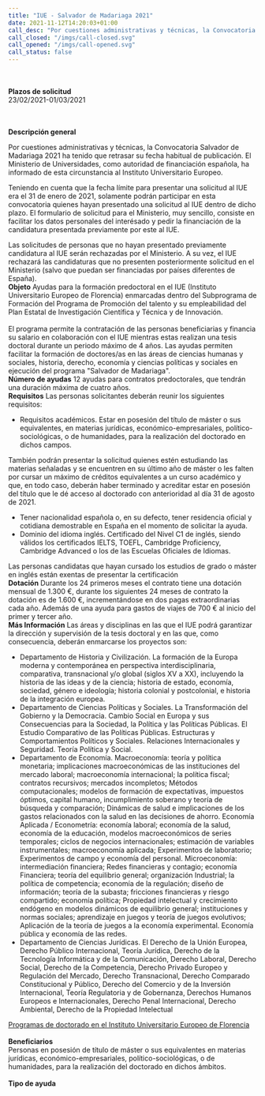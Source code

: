```yaml
---
title: "IUE - Salvador de Madariaga 2021"
date: 2021-11-12T14:20:03+01:00
call_desc: "Por cuestiones administrativas y técnicas, la Convocatoria Salvador de Madariaga 2021 ha tenido que retrasar ..."
call_closed: "/imgs/call-closed.svg"
call_opened: "/imgs/call-opened.svg"
call_status: false
---
```

<br><br><b>Plazos de solicitud</b><br>
23/02/2021-01/03/2021       

<br><br><b>Descripción general</b><br>

<p class="ta-justify">Por cuestiones administrativas y t&eacute;cnicas, la Convocatoria Salvador de Madariaga 2021 ha tenido que retrasar su fecha habitual de publicaci&oacute;n. El Ministerio de Universidades, como autoridad de financiaci&oacute;n espa&ntilde;ola, ha informado de esta circunstancia al Instituto Universitario Europeo.
<p class="ta-justify">Teniendo en cuenta que la fecha l&iacute;mite para presentar una solicitud al IUE era el 31 de enero de 2021, solamente podr&aacute;n participar en esta convocatoria quienes hayan presentado una solicitud al IUE dentro de dicho plazo. El formulario de solicitud para el Ministerio, muy sencillo, consiste en facilitar los datos personales del interésado y pedir la financiaci&oacute;n de la candidatura presentada previamente por este al IUE.
<p class="ta-justify">Las solicitudes de personas que no hayan presentado previamente candidatura al IUE ser&aacute;n rechazadas por el Ministerio. A su vez, el IUE rechazar&aacute; las candidaturas que no presenten posteriormente solicitud en el Ministerio (salvo que puedan ser financiadas por pa&iacute;ses diferentes de Espa&ntilde;a).
<br><strong>Objeto</strong>
Ayudas para la formaci&oacute;n predoctoral en el IUE (Instituto Universitario Europeo de Florencia) enmarcadas dentro del Subprograma de Formaci&oacute;n del Programa de Promoci&oacute;n del talento y su empleabilidad del Plan Estatal de Investigaci&oacute;n Cient&iacute;fica y T&eacute;cnica y de Innovaci&oacute;n.<br /><br />El programa permite la contrataci&oacute;n de las personas beneficiarias y financia su salario en colaboraci&oacute;n con el IUE mientras estas realizan una tesis doctoral durante un periodo m&aacute;ximo de 4 a&ntilde;os.
Las ayudas permiten facilitar la formaci&oacute;n de doctores/as en las &aacute;reas de ciencias humanas y sociales, historia, derecho, econom&iacute;a y ciencias pol&iacute;ticas y sociales en ejecuci&oacute;n del programa "Salvador de Madariaga".
<br><strong>N&uacute;mero de ayudas</strong>
12 ayudas para contratos predoctorales, que tendr&aacute;n una duraci&oacute;n m&aacute;xima de cuatro a&ntilde;os.
<br><strong>Requisitos</strong>
Las personas solicitantes deber&aacute;n reunir los siguientes requisitos:
<ul>
<li>Requisitos acad&eacute;micos. Estar en posesi&oacute;n del t&iacute;tulo de m&aacute;ster o sus equivalentes, en materias jur&iacute;dicas, econ&oacute;mico-empresariales, pol&iacute;tico-sociol&oacute;gicas, o de humanidades, para la realizaci&oacute;n del doctorado en dichos campos.</li>
</ul>
Tambi&eacute;n podr&aacute;n presentar la solicitud quienes est&eacute;n estudiando las materias se&ntilde;aladas y se encuentren en su &uacute;ltimo a&ntilde;o de m&aacute;ster o les falten por cursar un m&aacute;ximo de cr&eacute;ditos equivalentes a un curso acad&eacute;mico y que, en todo caso, deber&aacute;n haber terminado y acreditar estar en posesi&oacute;n del t&iacute;tulo que le d&eacute; acceso al doctorado con anterioridad al d&iacute;a 31 de agosto de 2021.
<ul>
<li>Tener nacionalidad espa&ntilde;ola o, en su defecto, tener residencia oficial y cotidiana demostrable en Espa&ntilde;a en el momento de solicitar la ayuda.</li>
<li>Dominio del idioma ingl&eacute;s. Certificado del Nivel C1 de ingl&eacute;s, siendo v&aacute;lidos los certificados IELTS, TOEFL, Cambridge Proficiency, Cambridge Advanced o los de las Escuelas Oficiales de Idiomas.</li>
</ul>
Las personas candidatas que hayan cursado los estudios de grado o m&aacute;ster en ingl&eacute;s est&aacute;n exentas de presentar la certificaci&oacute;n
<br><strong>Dotaci&oacute;n</strong>
Durante los 24 primeros meses el contrato tiene una dotaci&oacute;n mensual de 1.300 &euro;, durante los siguientes 24 meses de contrato la dotaci&oacute;n es de 1.600 &euro;, increment&aacute;ndose en dos pagas extraordinarias cada a&ntilde;o. Adem&aacute;s de una ayuda para gastos de viajes de 700 &euro; al inicio del primer y tercer a&ntilde;o.
<br><strong>M&aacute;s Informaci&oacute;n</strong>
Las &aacute;reas y disciplinas en las que el IUE podr&aacute; garantizar la direcci&oacute;n y supervisi&oacute;n de la tesis doctoral y en las que, como consecuencia, deber&aacute;n enmarcarse los proyectos son:
<ul>
<li>Departamento de Historia y Civilizaci&oacute;n. La formaci&oacute;n de la Europa moderna y contempor&aacute;nea en perspectiva interdisciplinaria, comparativa, transnacional y/o global (siglos XV a XX), incluyendo la historia de las ideas y de la ciencia; historia de estado, econom&iacute;a, sociedad, g&eacute;nero e ideolog&iacute;a; historia colonial y postcolonial, e historia de la integraci&oacute;n europea.</li>
<li>Departamento de Ciencias Pol&iacute;ticas y Sociales. La Transformaci&oacute;n del Gobierno y la Democracia. Cambio Social en Europa y sus Consecuencias para la Sociedad, la Pol&iacute;tica y las Pol&iacute;ticas P&uacute;blicas. El Estudio Comparativo de las Pol&iacute;ticas P&uacute;blicas. Estructuras y Comportamientos Pol&iacute;ticos y Sociales. Relaciones Internacionales y Seguridad. Teor&iacute;a Pol&iacute;tica y Social.</li>
<li>Departamento de Econom&iacute;a. Macroeconom&iacute;a: teor&iacute;a y pol&iacute;tica monetaria; implicaciones macroecon&oacute;micas de las instituciones del mercado laboral; macroeconom&iacute;a internacional; la pol&iacute;tica fiscal; contratos recursivos; mercados incompletos; M&eacute;todos computacionales; modelos de formaci&oacute;n de expectativas, impuestos &oacute;ptimos, capital humano, incumplimiento soberano y teor&iacute;a de b&uacute;squeda y comparaci&oacute;n; Din&aacute;micas de salud e implicaciones de los gastos relacionados con la salud en las decisiones de ahorro. Econom&iacute;a Aplicada / Econometr&iacute;a: econom&iacute;a laboral; econom&iacute;a de la salud, econom&iacute;a de la educaci&oacute;n, modelos macroecon&oacute;micos de series temporales; ciclos de negocios internacionales; estimaci&oacute;n de variables instrumentales; macroeconom&iacute;a aplicada; Experimentos de laboratorio; Experimentos de campo y econom&iacute;a del personal. Microeconom&iacute;a: intermediaci&oacute;n financiera; Redes financieras y contagio; econom&iacute;a Financiera; teor&iacute;a del equilibrio general; organizaci&oacute;n Industrial; la pol&iacute;tica de competencia; econom&iacute;a de la regulaci&oacute;n; dise&ntilde;o de informaci&oacute;n; teor&iacute;a de la subasta; fricciones financieras y riesgo compartido; econom&iacute;a pol&iacute;tica; Propiedad intelectual y crecimiento end&oacute;geno en modelos din&aacute;micos de equilibrio general; instituciones y normas sociales; aprendizaje en juegos y teor&iacute;a de juegos evolutivos; Aplicaci&oacute;n de la teor&iacute;a de juegos a la econom&iacute;a experimental. Econom&iacute;a p&uacute;blica y econom&iacute;a de las redes.</li>
<li>Departamento de Ciencias Jur&iacute;dicas. El Derecho de la Uni&oacute;n Europea, Derecho P&uacute;blico Internacional, Teor&iacute;a Jur&iacute;dica, Derecho de la Tecnolog&iacute;a Inform&aacute;tica y de la Comunicaci&oacute;n, Derecho Laboral, Derecho Social, Derecho de la Competencia, Derecho Privado Europeo y Regulaci&oacute;n del Mercado, Derecho Transnacional, Derecho Comparado Constitucional y P&uacute;blico, Derecho del Comercio y de la Inversi&oacute;n Internacional, Teor&iacute;a Regulatoria y de Gobernanza, Derechos Humanos Europeos e Internacionales, Derecho Penal Internacional, Derecho Ambiental, Derecho de la Propiedad Intelectual</li>
</ul>
<a title="Ir a 'Programas de doctorado en el Instituto Universitario Europeo de Florencia', en ventana nueva" href="https://www.eui.eu/ServicesAndAdmin/AcademicService/DoctoralProgramme" target="_blank" rel="noopener">Programas de doctorado en el Instituto Universitario Europeo de Florencia</a>
<br><br><b>Beneficiarios</b><br> 
Personas en posesión de título de máster o sus equivalentes en materias jurídicas, económico-empresariales, político-sociológicas, o de humanidades, para la realización del doctorado en dichos ámbitos.
<br><br><b>Tipo de ayuda</b><br> 